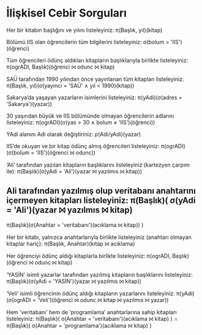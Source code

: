 # İlişkisel Cebir Sorguları

Her bir kitabın başlığını ve yılını listeleyiniz:
π(Başlık, yıl)(kitap)

Bölümü IIS olan öğrencilerin tüm bilgilerini listeleyiniz:
σ(bolum = 'IIS')(öğrenci)

Tüm öğrencileri ödünç aldıkları kitapların başlıklarıyla birlikte listeleyiniz:
π(ogrADI, Başlık)(öğrenci ⨝ odunc ⨝ kitap)

SAÜ tarafından 1990 yılından önce yayınlanan tüm kitapları listeleyiniz:
π(Başlık, yıl)(σ(yayıncı = 'SAÜ' ∧ yıl < 1990)(kitap))

Sakarya’da yaşayan yazarların isimlerini listeleyiniz:
π(yAdi)(σ(adres = 'Sakarya')(yazar))

30 yaşından büyük ve IIS bölümünde olmayan öğrencilerin adlarını listeleyiniz:
π(ogrADI)(σ(yas > 30 ∧ bolum ≠ 'IIS')(öğrenci))

YAdi alanını Adi olarak değiştiriniz:
ρ(Adi/yAdi)(yazar)

IIS’de okuyan ve bir kitap ödünç almış öğrencileri listeleyiniz:
π(ogrADI)(σ(bolum = 'IIS')(öğrenci ⨝ odunc))

‘Ali’ tarafından yazılan kitapların başlıklarını listeleyiniz (kartezyen çarpım ile):
π(Başlık)(σ(yAdi = 'Ali')(yazar ⨝ yazılmıs ⨝ kitap))

Ali tarafından yazılmış olup veritabanı anahtarını içermeyen kitapları listeleyiniz:
π(Başlık)(
  σ(yAdi = 'Ali')(yazar ⨝ yazılmıs ⨝ kitap)
  -
  π(Başlık)(σ(Anahtar = 'veritabanı')(acıklama ⨝ kitap))
)

Her bir kitabı, yalnızca anahtarlarıyla birlikte listeleyiniz (anahtarı olmayan kitaplar hariç):
π(Başlık, Anahtar)(kitap ⨝ acıklama)

Her öğrenciyi ödünç aldığı kitaplarla birlikte listeleyiniz:
π(ogrADI, Başlık)(öğrenci ⨝ odunc ⨝ kitap)

‘YASİN’ isimli yazarlar tarafından yazılmış kitapların başlıklarını listeleyiniz:
π(Başlık)(σ(yAdi = 'YASİN')(yazar ⨝ yazılmıs ⨝ kitap))

‘Veli’ isimli öğrencinin ödünç aldığı kitapların yazarlarını listeleyiniz:
π(yAdi)(σ(ogrADI = 'Veli')(öğrenci ⨝ odunc ⨝ kitap ⨝ yazılmıs ⨝ yazar))

Hem ‘veritabanı’ hem de ‘programlama’ anahtarlarına sahip kitapları listeleyiniz:
π(Başlık)(
  σ(Anahtar = 'veritabanı')(acıklama ⨝ kitap)
)
∩
π(Başlık)(
  σ(Anahtar = 'programlama')(acıklama ⨝ kitap)
)
